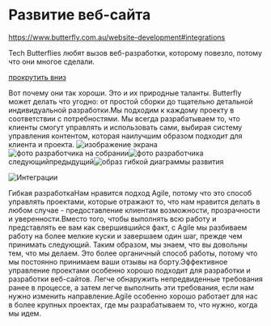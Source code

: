 # Развитие веб-сайта

https://www.butterfly.com.au/website-development#integrations

Tech Butterflies любят вызов веб-разработки, которому повезло, потому что они многое сделали.

 

[прокрутить вниз]()

Вот почему они так хороши. Это и их природные таланты. Butterfly может делать что угодно: от простой сборки до тщательно детальной индивидуальной разработки.Мы подходим к каждому проекту в соответствии с потребностями. Мы всегда разрабатываем то, что клиенты смогут управлять и использовать сами, выбирая систему управления контентом, которая наилучшим образом подходит для клиента и проекта. ![изображение экрана](https://www.butterfly.com.au/sites/default/files/images/services/development-1.jpg)![фото разработчика на собрании](https://www.butterfly.com.au/sites/default/files/images/services/development-2.jpg)![фото разработчика](https://www.butterfly.com.au/sites/default/files/images/services/development-3.jpg)следующийпредыдущий![образ гибкой диаграммы развития](https://www.butterfly.com.au/sites/default/files/images/services/agile.svg)

![Интеграции](https://www.butterfly.com.au/sites/default/files/images/services/integrations.svg)

Гибкая разработкаНам нравится подход Agile, потому что это способ управлять проектами, которые отражают то, что нам нравится делать в любом случае - предоставление клиентам возможности, прозрачности и уверенности.Вместо того, чтобы выполнять всю работу и представлять ее вам как свершившийся факт, с Agile мы разбиваем работу на более мелкие куски и завершаем один шаг, прежде чем принимать следующий. Таким образом, мы знаем, что вы довольны тем, что мы делаем. Это более органичный способ работы, потому что мы постоянно принимаем ваши отзывы на борту.Эффективное управление проектами особенно хорошо подходит для разработки и разработки веб-сайтов. Легче обнаружить непредвиденные требования ранее в процессе, а затем легче выполнить эти требования, если нам нужно изменить направление.Agile особенно хорошо работает для нас в более крупных проектах, где мы разрабатываем то, что нужно, когда мы идем.
